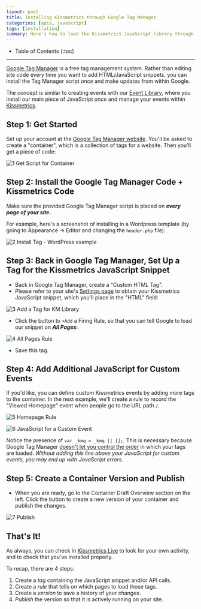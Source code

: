 ```yaml
---
layout: post
title: Installing Kissmetrics through Google Tag Manager
categories: [apis, javascript]
tags: [installation]
summary: Here's how to load the Kissmetrics JavaScript library through Google Tag Manager.
---
```

* Table of Contents
{:toc}
* * *

[Google Tag Manager][gtm] is a free tag management system. Rather than editing site code every time you want to add HTML/JavaScript snippets, you can install the Tag Manager script *once* and make updates from within Google.

The concept is similar to creating events with our [Event Library][evlib], where you install our main piece of JavaScript *once* and manage your events within [Kissmetrics][evlib-link].

## Step 1: Get Started

Set up your account at the [Google Tag Manager website][gtm]. You'll be asked to create a "container", which is a collection of tags for a website. Then you'll get a piece of code:

![1 Get Script for Container][ss1]

## Step 2: Install the Google Tag Manager Code + Kissmetrics Code

Make sure the provided Google Tag Manager script is placed on ***every page of your site.***

For example, here's a screenshot of installing in a Wordpress template (by going to Appearance -> Editor and changing the `header.php` file):

![2 Install Tag - WordPress example][ss2]

## Step 3: Back in Google Tag Manager, Set Up a Tag for the Kissmetrics JavaScript Snippet

* Back in Google Tag Manager, create a "Custom HTML Tag".
* Please refer to your site's [Settings page][settings] to obtain your Kissmetrics JavaScript snippet, which you'll place in the "HTML" field:

![3 Add a Tag for KM Library][ss3]

* Click the button to `+Add` a Firing Rule, so that you can tell Google to load our snippet on ***All Pages***:

![4 All Pages Rule][ss4]

* Save this tag.

## Step 4: Add Additional JavaScript for Custom Events

If you'd like, you can define custom Kissmetrics events by adding more tags to the container. In the next example, we'll create a rule to record the "Viewed Homepage" event when people go to the URL path `/`.

![5 Homepage Rule][ss5]

![6 JavaScript for a Custom Event][ss6]

Notice the presence of `var _kmq = _kmq || [];`. This is necessary because Google Tag Manager [doesn't let you control the order][gtm-order] in which your tags are loaded. *Without adding this line above your JavaScript for custom events, you may end up with JavaScript errors.*

## Step 5: Create a Container Version and Publish

* When you are ready, go to the Container Draft Overview section on the left. Click the button to create a new version of your container and publish the changes.

![7 Publish][ss7]

## That's It!

As always, you can check in [Kissmetrics Live][live] to look for your own activity, and to check that you've installed properly.

To recap, there are 4 steps:

1. Create a *tag* containing the JavaScript snippet and/or API calls.
2. Create a *rule* that tells on which pages to load those tags.
3. Create a *version* to save a history of your changes.
4. *Publish* the version so that it is actively running on your site.

[gtm]: https://www.google.com/tagmanager
[gtm-order]: http://support.google.com/tagmanager/answer/2772421/?hl=en

[evlib]: /tools/event-library
[evlib-link]: https://app.kissmetrics.com/wizard
[settings]: https://app.kissmetrics.com/settings

[live]: /tools/live

[ss1]: https://s3.amazonaws.com/kissmetrics-support-files/assets/apis/javascript/google-tag-manager/01-container-script.png
[ss2]: https://s3.amazonaws.com/kissmetrics-support-files/assets/apis/javascript/google-tag-manager/02-wordpress.png
[ss3]: https://s3.amazonaws.com/kissmetrics-support-files/assets/apis/javascript/google-tag-manager/03-js-library.png
[ss4]: https://s3.amazonaws.com/kissmetrics-support-files/assets/apis/javascript/google-tag-manager/04-all-pages.png
[ss5]: https://s3.amazonaws.com/kissmetrics-support-files/assets/apis/javascript/google-tag-manager/05-homepage.png
[ss6]: https://s3.amazonaws.com/kissmetrics-support-files/assets/apis/javascript/google-tag-manager/06-custom-event.png
[ss7]: https://s3.amazonaws.com/kissmetrics-support-files/assets/apis/javascript/google-tag-manager/07-publish.png
